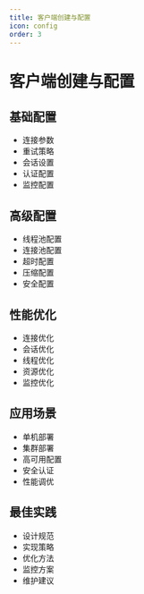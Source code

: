 ```yaml
---
title: 客户端创建与配置
icon: config
order: 3
---
```


# 客户端创建与配置

## 基础配置
- 连接参数
- 重试策略
- 会话设置
- 认证配置
- 监控配置

## 高级配置
- 线程池配置
- 连接池配置
- 超时配置
- 压缩配置
- 安全配置

## 性能优化
- 连接优化
- 会话优化
- 线程优化
- 资源优化
- 监控优化

## 应用场景
- 单机部署
- 集群部署
- 高可用配置
- 安全认证
- 性能调优

## 最佳实践
- 设计规范
- 实现策略
- 优化方法
- 监控方案
- 维护建议
